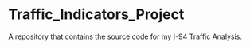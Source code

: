 # Traffic_Indicators_Project
A repository that contains the source code for my I-94 Traffic Analysis. 
